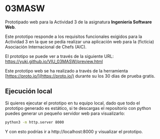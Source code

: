 # 03MASW
Prototipado web para la Actividad 3 de la asignatura **Ingeniería Software Web**.

Este prototipo responde a los requisitos funcionales exigidos para la Actividad 3 en la que se pedía realizar una aplicación web para la (ficticia) Asociación Internacional de Chefs (AIC).

El prototipo se puede ver a través de la siguiente URL: https://yuki.github.io/VIU_03MASW/preview.html

Este prototipo web se ha realizado a través de la herramienta [https://proto.io/](https://proto.io/) durante su los 30 días de prueba gratis.


## Ejecución local
Si quieres ejecutar el prototipo en tu equipo local, dado que todo el prototipo generado es estático, si te descargas el repositorio con python puedes generar un pequeño servidor web para visualizarlo:

```bash
python3 -m http.server 8000
```

Y con esto podrías ir a http://localhost:8000 y visualizar el prototipo.
